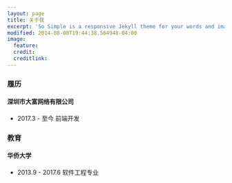 ```yaml
---
layout: page
title: 关于我
excerpt: 'So Simple is a responsive Jekyll theme for your words and images.'
modified: 2014-08-08T19:44:38.564948-04:00
image:
  feature:
  credit:
  creditlink:
---
```


### 履历

#### 深圳市大富网络有限公司

- 2017.3 - 至今 前端开发

### 教育

#### 华侨大学

- 2013.9 - 2017.6 软件工程专业
